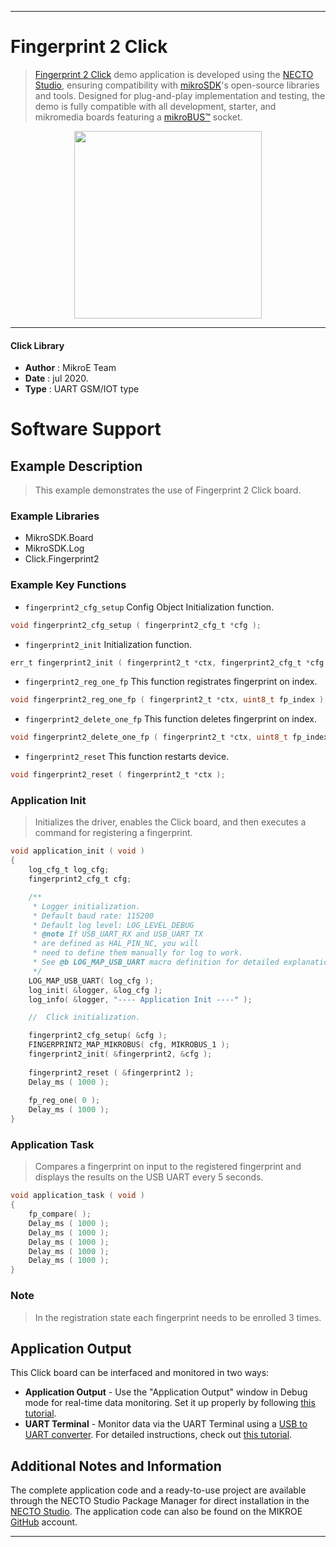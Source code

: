 
---
# Fingerprint 2 Click

> [Fingerprint 2 Click](https://www.mikroe.com/?pid_product=MIKROE-4119) demo application is developed using
the [NECTO Studio](https://www.mikroe.com/necto), ensuring compatibility with [mikroSDK](https://www.mikroe.com/mikrosdk)'s
open-source libraries and tools. Designed for plug-and-play implementation and testing, the demo is fully compatible with
all development, starter, and mikromedia boards featuring a [mikroBUS&trade;](https://www.mikroe.com/mikrobus) socket.

<p align="center">
  <img src="https://www.mikroe.com/?pid_product=MIKROE-4119&image=1" height=300px>
</p>

---

#### Click Library

- **Author**        : MikroE Team
- **Date**          : jul 2020.
- **Type**          : UART GSM/IOT type

# Software Support

## Example Description

> This example demonstrates the use of Fingerprint 2 Click board.

### Example Libraries

- MikroSDK.Board
- MikroSDK.Log
- Click.Fingerprint2

### Example Key Functions

- `fingerprint2_cfg_setup` Config Object Initialization function. 
```c
void fingerprint2_cfg_setup ( fingerprint2_cfg_t *cfg );
``` 
 
- `fingerprint2_init` Initialization function. 
```c
err_t fingerprint2_init ( fingerprint2_t *ctx, fingerprint2_cfg_t *cfg );
```

- `fingerprint2_reg_one_fp` This function registrates fingerprint on index. 
```c
void fingerprint2_reg_one_fp ( fingerprint2_t *ctx, uint8_t fp_index );
```
 
- `fingerprint2_delete_one_fp` This function deletes fingerprint on index. 
```c
void fingerprint2_delete_one_fp ( fingerprint2_t *ctx, uint8_t fp_index );
```

- `fingerprint2_reset` This function restarts device. 
```c
void fingerprint2_reset ( fingerprint2_t *ctx );
```

### Application Init

> Initializes the driver, enables the Click board, and then executes a command for registering a fingerprint.

```c
void application_init ( void )
{
    log_cfg_t log_cfg;
    fingerprint2_cfg_t cfg;

    /** 
     * Logger initialization.
     * Default baud rate: 115200
     * Default log level: LOG_LEVEL_DEBUG
     * @note If USB_UART_RX and USB_UART_TX 
     * are defined as HAL_PIN_NC, you will 
     * need to define them manually for log to work. 
     * See @b LOG_MAP_USB_UART macro definition for detailed explanation.
     */
    LOG_MAP_USB_UART( log_cfg );
    log_init( &logger, &log_cfg );
    log_info( &logger, "---- Application Init ----" );

    //  Click initialization.

    fingerprint2_cfg_setup( &cfg );
    FINGERPRINT2_MAP_MIKROBUS( cfg, MIKROBUS_1 );
    fingerprint2_init( &fingerprint2, &cfg );
    
    fingerprint2_reset ( &fingerprint2 );
    Delay_ms ( 1000 );
    
    fp_reg_one( 0 );
    Delay_ms ( 1000 );
}
```

### Application Task

> Compares a fingerprint on input to the registered fingerprint and displays the results on the USB UART every 5 seconds.

```c
void application_task ( void )
{    
    fp_compare( );
    Delay_ms ( 1000 );
    Delay_ms ( 1000 );
    Delay_ms ( 1000 );
    Delay_ms ( 1000 );
    Delay_ms ( 1000 );
}
```

### Note
> In the registration state each fingerprint needs to be enrolled 3 times.

## Application Output

This Click board can be interfaced and monitored in two ways:
- **Application Output** - Use the "Application Output" window in Debug mode for real-time data monitoring.
Set it up properly by following [this tutorial](https://www.youtube.com/watch?v=ta5yyk1Woy4).
- **UART Terminal** - Monitor data via the UART Terminal using
a [USB to UART converter](https://www.mikroe.com/click/interface/usb?interface*=uart,uart). For detailed instructions,
check out [this tutorial](https://help.mikroe.com/necto/v2/Getting%20Started/Tools/UARTTerminalTool).

## Additional Notes and Information

The complete application code and a ready-to-use project are available through the NECTO Studio Package Manager for 
direct installation in the [NECTO Studio](https://www.mikroe.com/necto). The application code can also be found on
the MIKROE [GitHub](https://github.com/MikroElektronika/mikrosdk_click_v2) account.

---
